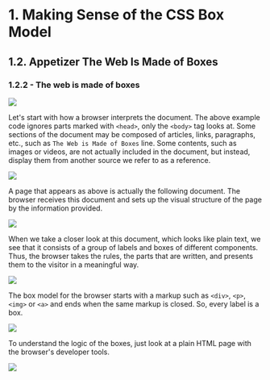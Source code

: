 # 1. Making Sense of the CSS Box Model
## 1.2. Appetizer The Web Is Made of Boxes
### 1.2.2 - The web is made of boxes
![](http://i67.tinypic.com/ab362s.png)

Let's start with how a browser interprets the document. The above example code ignores parts marked with `<head>`, only the `<body>` tag looks at. Some sections of the document may be composed of articles, links, paragraphs, etc., such as `The Web is Made of Boxes` line. Some contents, such as images or videos, are not actually included in the document, but instead, display them from another source we refer to as a reference.


![](http://i66.tinypic.com/30hpxqt.png)

A page that appears as above is actually the following document. The browser receives this document and sets up the visual structure of the page by the information provided.

![](http://i66.tinypic.com/315mpfb.png)

When we take a closer look at this document, which looks like plain text, we see that it consists of a group of labels and boxes of different components. Thus, the browser takes the rules, the parts that are written, and presents them to the visitor in a meaningful way.

![](http://i66.tinypic.com/143j7mo.png)

The box model for the browser starts with a markup such as `<div>`, `<p>`, `<img>` or `<a>` and ends when the same markup is closed. So,  every label is a box.

![](http://i66.tinypic.com/nvtn2g.png)

To understand the logic of the boxes, just look at a plain HTML page with the browser's developer tools.

![](http://i68.tinypic.com/2d1pdle.png)
